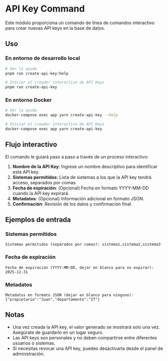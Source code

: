 # API Key Command

Este módulo proporciona un comando de línea de comandos interactivo para crear nuevas API keys en la base de datos.

## Uso

### En entorno de desarrollo local

```bash
# Ver la ayuda
pnpm run create-api-key:help

# Iniciar el creador interactivo de API Keys
pnpm run create-api-key
```

### En entorno Docker

```bash
# Ver la ayuda
docker-compose exec app yarn create-api-key --help

# Iniciar el creador interactivo de API Keys
docker-compose exec app yarn create-api-key
```

## Flujo interactivo

El comando le guiará paso a paso a través de un proceso interactivo:

1. **Nombre de la API Key**: Ingrese un nombre descriptivo para identificar esta API key.
2. **Sistemas permitidos**: Lista de sistemas a los que la API key tendrá acceso, separados por comas.
3. **Fecha de expiración**: (Opcional) Fecha en formato YYYY-MM-DD cuando la API key expirará.
4. **Metadatos**: (Opcional) Información adicional en formato JSON.
5. **Confirmación**: Revisión de los datos y confirmación final.

## Ejemplos de entrada

### Sistemas permitidos
```
Sistemas permitidos (separados por comas): sistema1,sistema2,sistema3
```

### Fecha de expiración
```
Fecha de expiración (YYYY-MM-DD, dejar en blanco para no expirar): 2025-12-31
```

### Metadatos
```
Metadatos en formato JSON (dejar en blanco para ninguno): {"propietario":"Juan","departamento":"IT"}
```

## Notas

- Una vez creada la API key, el valor generado se mostrará solo una vez. Asegúrate de guardarlo en un lugar seguro.
- Las API keys son personales y no deben compartirse entre diferentes usuarios o sistemas.
- Si necesitas revocar una API key, puedes desactivarla desde el panel de administración. 
